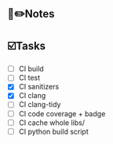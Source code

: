 ## :ledger::pencil2:Notes


## :ballot_box_with_check:Tasks
- [ ] CI build
- [ ] CI test
- [x] CI sanitizers
- [x] CI clang
- [ ] CI clang-tidy
- [ ] CI code coverage + badge
- [ ] CI cache whole libs/
- [ ] CI python build script
